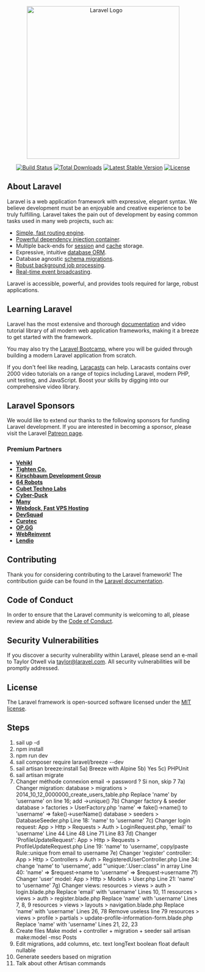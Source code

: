 <p align="center"><a href="https://laravel.com" target="_blank"><img src="https://raw.githubusercontent.com/laravel/art/master/logo-lockup/5%20SVG/2%20CMYK/1%20Full%20Color/laravel-logolockup-cmyk-red.svg" width="400" alt="Laravel Logo"></a></p>

<p align="center">
<a href="https://github.com/laravel/framework/actions"><img src="https://github.com/laravel/framework/workflows/tests/badge.svg" alt="Build Status"></a>
<a href="https://packagist.org/packages/laravel/framework"><img src="https://img.shields.io/packagist/dt/laravel/framework" alt="Total Downloads"></a>
<a href="https://packagist.org/packages/laravel/framework"><img src="https://img.shields.io/packagist/v/laravel/framework" alt="Latest Stable Version"></a>
<a href="https://packagist.org/packages/laravel/framework"><img src="https://img.shields.io/packagist/l/laravel/framework" alt="License"></a>
</p>

## About Laravel

Laravel is a web application framework with expressive, elegant syntax. We believe development must be an enjoyable and creative experience to be truly fulfilling. Laravel takes the pain out of development by easing common tasks used in many web projects, such as:

- [Simple, fast routing engine](https://laravel.com/docs/routing).
- [Powerful dependency injection container](https://laravel.com/docs/container).
- Multiple back-ends for [session](https://laravel.com/docs/session) and [cache](https://laravel.com/docs/cache) storage.
- Expressive, intuitive [database ORM](https://laravel.com/docs/eloquent).
- Database agnostic [schema migrations](https://laravel.com/docs/migrations).
- [Robust background job processing](https://laravel.com/docs/queues).
- [Real-time event broadcasting](https://laravel.com/docs/broadcasting).

Laravel is accessible, powerful, and provides tools required for large, robust applications.

## Learning Laravel

Laravel has the most extensive and thorough [documentation](https://laravel.com/docs) and video tutorial library of all modern web application frameworks, making it a breeze to get started with the framework.

You may also try the [Laravel Bootcamp](https://bootcamp.laravel.com), where you will be guided through building a modern Laravel application from scratch.

If you don't feel like reading, [Laracasts](https://laracasts.com) can help. Laracasts contains over 2000 video tutorials on a range of topics including Laravel, modern PHP, unit testing, and JavaScript. Boost your skills by digging into our comprehensive video library.

## Laravel Sponsors

We would like to extend our thanks to the following sponsors for funding Laravel development. If you are interested in becoming a sponsor, please visit the Laravel [Patreon page](https://patreon.com/taylorotwell).

### Premium Partners

- **[Vehikl](https://vehikl.com/)**
- **[Tighten Co.](https://tighten.co)**
- **[Kirschbaum Development Group](https://kirschbaumdevelopment.com)**
- **[64 Robots](https://64robots.com)**
- **[Cubet Techno Labs](https://cubettech.com)**
- **[Cyber-Duck](https://cyber-duck.co.uk)**
- **[Many](https://www.many.co.uk)**
- **[Webdock, Fast VPS Hosting](https://www.webdock.io/en)**
- **[DevSquad](https://devsquad.com)**
- **[Curotec](https://www.curotec.com/services/technologies/laravel/)**
- **[OP.GG](https://op.gg)**
- **[WebReinvent](https://webreinvent.com/?utm_source=laravel&utm_medium=github&utm_campaign=patreon-sponsors)**
- **[Lendio](https://lendio.com)**

## Contributing

Thank you for considering contributing to the Laravel framework! The contribution guide can be found in the [Laravel documentation](https://laravel.com/docs/contributions).

## Code of Conduct

In order to ensure that the Laravel community is welcoming to all, please review and abide by the [Code of Conduct](https://laravel.com/docs/contributions#code-of-conduct).

## Security Vulnerabilities

If you discover a security vulnerability within Laravel, please send an e-mail to Taylor Otwell via [taylor@laravel.com](mailto:taylor@laravel.com). All security vulnerabilities will be promptly addressed.

## License

The Laravel framework is open-sourced software licensed under the [MIT license](https://opensource.org/licenses/MIT).

## Steps

1) sail up -d
2) npm install
3) npm run dev
4) sail composer require laravel/breeze --dev
5) sail artisan breeze:install
5a) Breeze with Alpine
5b) Yes
5c) PHPUnit
6) sail artisan migrate
7) Changer méthode connexion email -> password ? Si non, skip 7
7a) Changer migration: database > migrations > 2014_10_12_0000000_create_users_table.php
	Replace 'name' by 'username' on line 16; add ->unique()
7b) Changer factory & seeder
	database > factories > UserFactory.php
		'name' => fake()->name() to 'username' => fake()->userName()
	database > seeders > DatabaseSeeder.php
		Line 18: 'name' to 'username'
7c) Changer login request: App > Http > Requests > Auth > LoginRequest.php, 'email' to 'username' 
	Line 44
	Line 48
	Line 71
	Line 83
7d) Changer 'ProfileUpdateRequest': App > Http > Requests > ProfileUpdateRequest.php
	Line 19: 'name' to 'username', copy/paste Rule::unique from email to username
7e) Changer 'register' controller: App > Http > Controllers > Auth > RegisteredUserController.php
	Line 34: change 'name' to 'username', add "'unique:'.User::class" in array
	Line 40: 'name' => $request->name to 'username' => $request->username
7f) Changer 'user' model: App > Http > Models > User.php
	Line 21: 'name' to 'username'
7g) Changer views: 
	resources > views > auth > login.blade.php
		Replace 'email' with 'username'
			Lines 10, 11
	resources > views > auth > register.blade.php
		Replace 'name' with 'username'
			Lines 7, 8, 9
	resources > views > layouts > navigation.blade.php
		Replace 'name' with 'username'
			Lines 26, 78
		Remove useless line 79
	resources > views > profile > partials > update-profile-information-form.blade.php
		Replace 'name' with 'username'
			Lines 21, 22, 23
8) Create files
	Make model + controller + migration + seeder
		sail artisan make:model -msc Posts
9) Edit migrations, add columns, etc.
	text
	longText
	boolean
	float
	default
	nullable
10) Generate seeders based on migration
11) Talk about other Artisan commands
